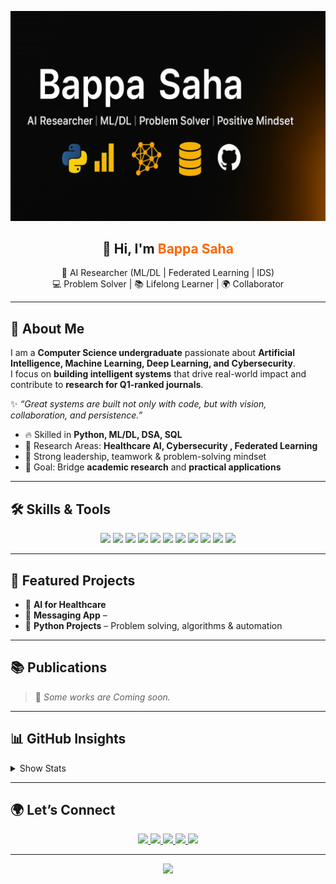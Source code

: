 <!-- Custom Banner -->
<p align="center">
  <!-- Put your banner file at: /assets/banner.png in this repo -->
  <img src="assets/banner.png" alt="Bappa Saha — AI Researcher | ML/DL | Problem Solver | Positive Mindset" />
</p>

<!-- Introduction -->
<h2 align="center">👋 Hi, I'm <span style="color:#ff6600;">Bappa Saha</span></h2>
<p align="center">
  🚀 AI Researcher (ML/DL | Federated Learning | IDS) <br/>
  💻 Problem Solver | 📚 Lifelong Learner | 🌍 Collaborator  
</p>

---

## 🌟 About Me

I am a **Computer Science undergraduate** passionate about **Artificial Intelligence, Machine Learning, Deep Learning, and Cybersecurity**.  
I focus on **building intelligent systems** that drive real-world impact and contribute to **research for Q1-ranked journals**.

✨ *“Great systems are built not only with code, but with vision, collaboration, and persistence.”*

- 🔥 Skilled in **Python, ML/DL, DSA, SQL**
- 🧠 Research Areas: **Healthcare AI, Cybersecurity , Federated Learning**
- 🤝 Strong leadership, teamwork & problem-solving mindset
- 🎯 Goal: Bridge **academic research** and **practical applications**

---

## 🛠️ Skills & Tools

<p align="center">

  <!-- Languages -->
  <img src="https://img.shields.io/badge/Python-3776AB?style=for-the-badge&logo=python&logoColor=white" />
  <img src="https://img.shields.io/badge/C++-00599C?style=for-the-badge&logo=cplusplus&logoColor=white" />
  <img src="https://img.shields.io/badge/C-444444?style=for-the-badge&logo=c&logoColor=white" />
  <img src="https://img.shields.io/badge/SQL-025E8C?style=for-the-badge&logo=postgresql&logoColor=white" />

  <!-- Frameworks -->
  <img src="https://img.shields.io/badge/TensorFlow-FF6F00?style=for-the-badge&logo=tensorflow&logoColor=white" />
  <img src="https://img.shields.io/badge/PyTorch-EE4C2C?style=for-the-badge&logo=pytorch&logoColor=white" />
  <img src="https://img.shields.io/badge/Scikit--Learn-F7931E?style=for-the-badge&logo=scikit-learn&logoColor=white" />

  <!-- Tools -->
  <img src="https://img.shields.io/badge/Google%20Colab-F9AB00?style=for-the-badge&logo=googlecolab&logoColor=black" />
  <img src="https://img.shields.io/badge/Kaggle-20BEFF?style=for-the-badge&logo=kaggle&logoColor=white" />
  <img src="https://img.shields.io/badge/Git-F05032?style=for-the-badge&logo=git&logoColor=white" />
  <img src="https://img.shields.io/badge/Linux-FCC624?style=for-the-badge&logo=linux&logoColor=black" />

</p>

---

## 🚀 Featured Projects

- 🧠 **AI for Healthcare** 
- 📱 **Messaging App** – 
- 🐍 **Python  Projects** – Problem solving, algorithms & automation  
  



---

## 📚 Publications

> 📝 *Some works are Coming soon.*

---

## 📊 GitHub Insights

<details>
  <summary>Show Stats</summary>

  <p align="center">
    <img src="https://github-readme-stats.vercel.app/api?username=BappaSahaShuvo&show_icons=true&theme=radical" height="160" />
    <img src="https://github-readme-streak-stats.herokuapp.com/?user=BappaSahaShuvo&theme=radical" height="160" />
  </p>

  <p align="center">
    <img src="https://github-readme-stats.vercel.app/api/top-langs/?username=BappaSahaShuvo&layout=compact&theme=radical" height="160" />
  </p>

  <p align="center">
    <img src="https://github-profile-trophy.vercel.app/?username=BappaSahaShuvo&theme=radical&no-frame=true&row=1&column=6" />
  </p>

</details>

---

## 🌍 Let’s Connect

<p align="center">
  <a href="https://www.linkedin.com/in/bappa-saha-47b14933a/">
    <img src="https://img.shields.io/badge/LinkedIn-0077B5?style=for-the-badge&logo=linkedin&logoColor=white" />
  </a>
  <a href="mailto:bappasahacse0@gmail.com">
    <img src="https://img.shields.io/badge/Email-D14836?style=for-the-badge&logo=gmail&logoColor=white" />
  </a>
  <a href="https://github.com/BappaSahaShuvo">
    <img src="https://img.shields.io/badge/GitHub-100000?style=for-the-badge&logo=github&logoColor=white" />
  </a>
  <a href="https://kaggle.com/<bappasahashuvo>">
    <img src="https://img.shields.io/badge/Kaggle-20BEFF?style=for-the-badge&logo=kaggle&logoColor=white" />
  </a>
  <a href="https://scholar.google.com/citations?user=<your-id>">
    <img src="https://img.shields.io/badge/Google%20Scholar-4285F4?style=for-the-badge&logo=google-scholar&logoColor=white" />
  </a>
</p>

---

<p align="center">
  <img src="https://capsule-render.vercel.app/api?type=waving&color=0:ffcc00,100:ff6600&height=140&section=footer"/>
</p>
